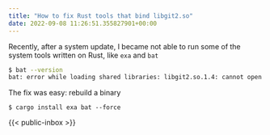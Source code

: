 ```yaml
---
title: "How to fix Rust tools that bind libgit2.so"
date: 2022-09-08 11:26:51.355827901+00:00
---
```

 Recently, after a system update, I became not able to run some of the system tools written on Rust, like `exa` and `bat`
``` bash
$ bat --version                                                                ~
bat: error while loading shared libraries: libgit2.so.1.4: cannot open shared object file: No such file or directory
```
The fix was easy: rebuild a binary
```
$ cargo install exa bat --force
```
 

 {{< public-inbox \>}}